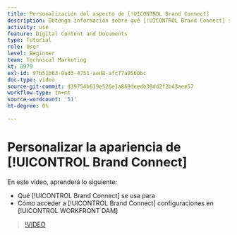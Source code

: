 ```yaml
---
title: Personalización del aspecto de [!UICONTROL Brand Connect]
description: Obtenga información sobre qué [!UICONTROL Brand Connect] se utiliza para y cómo acceder a [!UICONTROL Brand Connect] configuraciones en [!UICONTROL WORKFRONT DAM].
activity: use
feature: Digital Content and Documents
type: Tutorial
role: User
level: Beginner
team: Technical Marketing
kt: 8979
exl-id: 97b51b63-0ad3-4751-aed8-afc77a9560bc
doc-type: video
source-git-commit: d39754b619e526e1a869deedb38dd2f2b43aee57
workflow-type: tm+mt
source-wordcount: '51'
ht-degree: 0%

---
```


# Personalizar la apariencia de [!UICONTROL Brand Connect]

En este vídeo, aprenderá lo siguiente:

* Qué [!UICONTROL Brand Connect] se usa para
* Cómo acceder a [!UICONTROL Brand Connect] configuraciones en [!UICONTROL WORKFRONT DAM]

>[!VIDEO](https://video.tv.adobe.com/v/335241/?quality=12)
